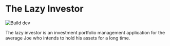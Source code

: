 # The Lazy Investor

![Build dev](https://img.shields.io/circleci/build/gh/hbulens/the-lazy-investor/develop?label=Build%20%5Bdevelop%5D&style=for-the-badge&token=fd9380b60e11d27b81f960c64177fdf0c83967ff)



The lazy investor is an investment portfolio management application for the average Joe who intends to hold his assets for a long time.

